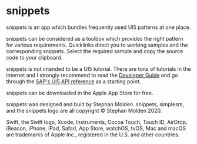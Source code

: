 # snippets
snippets is an app which bundles frequently used UI5 patterns at one place. 

snippets can be considered as a toolbox which provides the right pattern for various requirements. Quicklinks direct you to working samples and the corresponding snippets. Select the required sample and copy the source code to your clipboard.

snippets is not intended to be a UI5 tutorial. There are tons of tutorials in the internet and I strongly recommend to read the [Developer Guide](https://openui5.hana.ondemand.com/#docs/guide/Documentation.html) and go through the [SAP's UI5 API reference](https://openui5.hana.ondemand.com/#docs/api/symbols/sap.ui.html) as a starting point. 

snippets can be downloaded in the Apple App Store for free.

snippets was designed and built by Stephan Molden. snippets, simplesm, and the snippets logo are all copyright © Stephan Molden 2020.

Swift, the Swift logo, Xcode, Instruments, Cocoa Touch, Touch ID, AirDrop, iBeacon, iPhone, iPad, Safari, App Store, watchOS, tvOS, Mac and macOS are trademarks of Apple Inc., registered in the U.S. and other countries.
